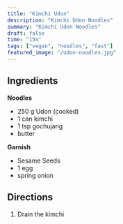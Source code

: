 ```yaml
---
title: "Kimchi Udon"
description: "Kimchi Udon Noodles"
summary: "Kimchi Udon Noodles"
draft: false
time: "15m"
tags: ["vegan", "noodles", "fast"]
featured_image: "/udon-noodles.jpg"
---
```


## Ingredients

**Noodles**
- 250 g Udon (cooked)
- 1 can kimchi
- 1 tsp gochujang
- butter

**Garnish**

- Sesame Seeds
- 1 egg
- spring onion

## Directions
1. Drain the kimchi
